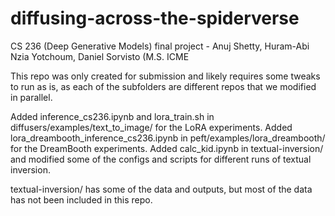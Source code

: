 # diffusing-across-the-spiderverse
CS 236 (Deep Generative Models) final project - Anuj Shetty, Huram-Abi Nzia Yotchoum, Daniel Sorvisto (M.S. ICME

This repo was only created for submission and likely requires some tweaks to run as is, as each of the subfolders are different repos that we modified in parallel. 

Added inference_cs236.ipynb and lora_train.sh in diffusers/examples/text_to_image/ for the LoRA experiments.
Added lora_dreambooth_inference_cs236.ipynb in peft/examples/lora_dreambooth/ for the DreamBooth experiments.
Added calc_kid.ipynb in textual-inversion/ and modified some of the configs and scripts for different runs of textual inversion.

textual-inversion/ has some of the data and outputs, but most of the data has not been included in this repo.
